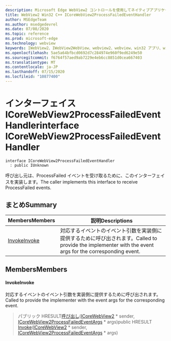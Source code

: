 ```yaml
---
description: Microsoft Edge WebView2 コントロールを使用してネイティブアプリケーションに web 技術 (HTML、CSS、JavaScript) を埋め込む
title: WebView2 Win32 C++ ICoreWebView2ProcessFailedEventHandler
author: MSEdgeTeam
ms.author: msedgedevrel
ms.date: 07/08/2020
ms.topic: reference
ms.prod: microsoft-edge
ms.technology: webview
keywords: IWebView2、IWebView2WebView、webview2、webview、win32 アプリ、win32、edge、ICoreWebView2、ICoreWebView2Controller、browser control、edge html、ICoreWebView2ProcessFailedEventHandler
ms.openlocfilehash: 5ae5a64bfbcd0692d7c284974e960f9ed6249e50
ms.sourcegitcommit: f6764f57aed9ab7229e4eb6cc8851d0cea667403
ms.translationtype: MT
ms.contentlocale: ja-JP
ms.lasthandoff: 07/15/2020
ms.locfileid: "10877400"
---
```

# <span data-ttu-id="83011-104">インターフェイス ICoreWebView2ProcessFailedEventHandler</span><span class="sxs-lookup"><span data-stu-id="83011-104">interface ICoreWebView2ProcessFailedEventHandler</span></span> 

```
interface ICoreWebView2ProcessFailedEventHandler
  : public IUnknown
```

<span data-ttu-id="83011-105">呼び出し元は、ProcessFailed イベントを受け取るために、このインターフェイスを実装します。</span><span class="sxs-lookup"><span data-stu-id="83011-105">The caller implements this interface to receive ProcessFailed events.</span></span>

## <span data-ttu-id="83011-106">まとめ</span><span class="sxs-lookup"><span data-stu-id="83011-106">Summary</span></span>

 <span data-ttu-id="83011-107">Members</span><span class="sxs-lookup"><span data-stu-id="83011-107">Members</span></span>                        | <span data-ttu-id="83011-108">説明</span><span class="sxs-lookup"><span data-stu-id="83011-108">Descriptions</span></span>
--------------------------------|---------------------------------------------
[<span data-ttu-id="83011-109">Invoke</span><span class="sxs-lookup"><span data-stu-id="83011-109">Invoke</span></span>](#invoke) | <span data-ttu-id="83011-110">対応するイベントのイベント引数を実装側に提供するために呼び出されます。</span><span class="sxs-lookup"><span data-stu-id="83011-110">Called to provide the implementer with the event args for the corresponding event.</span></span>

## <span data-ttu-id="83011-111">Members</span><span class="sxs-lookup"><span data-stu-id="83011-111">Members</span></span>

#### <span data-ttu-id="83011-112">Invoke</span><span class="sxs-lookup"><span data-stu-id="83011-112">Invoke</span></span> 

<span data-ttu-id="83011-113">対応するイベントのイベント引数を実装側に提供するために呼び出されます。</span><span class="sxs-lookup"><span data-stu-id="83011-113">Called to provide the implementer with the event args for the corresponding event.</span></span>

> <span data-ttu-id="83011-114">パブリック HRESULT[呼び出し](#invoke)([ICoreWebView2](icorewebview2.md) \* sender, [ICoreWebView2ProcessFailedEventArgs](icorewebview2processfailedeventargs.md) \* args)</span><span class="sxs-lookup"><span data-stu-id="83011-114">public HRESULT [Invoke](#invoke)([ICoreWebView2](icorewebview2.md) \* sender, [ICoreWebView2ProcessFailedEventArgs](icorewebview2processfailedeventargs.md) \* args)</span></span>

